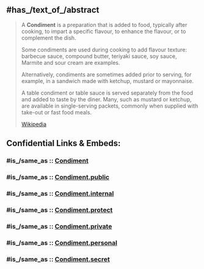 

## #has_/text_of_/abstract 

> A **Condiment** is a preparation that is added to food, typically after cooking, to impart a specific flavour, 
> to enhance the flavour, or to complement the dish. 
>
> Some condiments are used during cooking to add flavour texture: barbecue sauce, compound butter, 
> teriyaki sauce, soy sauce, Marmite and sour cream are examples. 
>
> Alternatively, condiments are sometimes added prior to serving, 
> for example, in a sandwich made with ketchup, mustard or mayonnaise. 
>
> A table condiment or table sauce is served separately from the food and added to taste by the diner. 
> Many, such as mustard or ketchup, are available in single-serving packets, 
> commonly when supplied with take-out or fast food meals.
>
> [Wikipedia](https://en.wikipedia.org/wiki/Condiment) 


## Confidential Links & Embeds: 

### #is_/same_as :: [Condiment](/_Standards/Home_Economics/Cooking/Food/Condiment.md) 

### #is_/same_as :: [Condiment.public](/_public/Home_Economics/Cooking/Food/Condiment.public.md) 

### #is_/same_as :: [Condiment.internal](/_internal/Home_Economics/Cooking/Food/Condiment.internal.md) 

### #is_/same_as :: [Condiment.protect](/_protect/Home_Economics/Cooking/Food/Condiment.protect.md) 

### #is_/same_as :: [Condiment.private](/_private/Home_Economics/Cooking/Food/Condiment.private.md) 

### #is_/same_as :: [Condiment.personal](/_personal/Home_Economics/Cooking/Food/Condiment.personal.md) 

### #is_/same_as :: [Condiment.secret](/_secret/Home_Economics/Cooking/Food/Condiment.secret.md)

